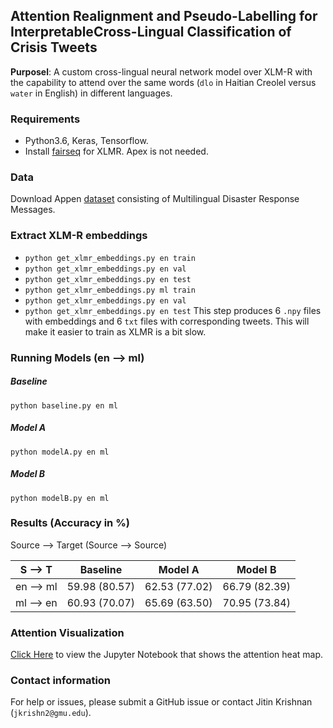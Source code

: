 ## Attention Realignment and Pseudo-Labelling for InterpretableCross-Lingual Classification of Crisis Tweets

**Purposel**: A custom cross-lingual neural network model over XLM-R with the capability to attend over the same words (```dlo``` in Haitian Creolel versus ```water``` in English) in different languages.

### Requirements
- Python3.6, Keras, Tensorflow.
- Install [fairseq](https://github.com/pytorch/fairseq) for XLMR. Apex is not needed.

### Data
Download Appen [dataset](https://appen.com/datasets/combined-disaster-response-data/) consisting of Multilingual Disaster Response Messages.

### Extract XLM-R embeddings
- ```python get_xlmr_embeddings.py en train```
- ```python get_xlmr_embeddings.py en val```
- ```python get_xlmr_embeddings.py en test```
- ```python get_xlmr_embeddings.py ml train ```
- ```python get_xlmr_embeddings.py en val```
- ```python get_xlmr_embeddings.py en test```
This step produces 6 ```.npy``` files with embeddings and 6 ```txt``` files with corresponding tweets. This will make it easier to train as XLMR is a bit slow.

### Running Models (en --> ml)
##### Baseline
```python baseline.py en ml```
##### Model A
```python modelA.py en ml```
##### Model B
```python modelB.py en ml```

### Results (Accuracy in %)
Source --> Target (Source --> Source)

| S --> T | Baseline | Model A | Model B|
 :-: |  :-: |  :-: |  :-: 
| en --> ml | 59.98 (80.57) | 62.53 (77.02) | 66.79 (82.39) |
| ml --> en | 60.93 (70.07) | 65.69 (63.50) | 70.95 (73.84) |

### Attention Visualization
[Click Here](https://github.com/jitinkrishnan/Cross-Lingual-Crisis-Tweet-Classification/blob/master/Attention%20Plot%20Example.ipynb) to view the Jupyter Notebook that shows the attention heat map.

### Contact information
For help or issues, please submit a GitHub issue or contact Jitin Krishnan (`jkrishn2@gmu.edu`).
